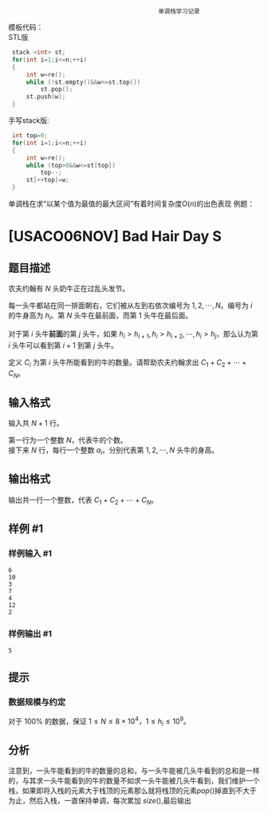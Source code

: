                                               单调栈学习记录
   模板代码：\
   STL版
   ```cpp
    stack <int> st;
    for(int i=1;i<=n;++i)
    {
        int w=re();
        while (!st.empty()&&w<=st.top())
            st.pop();
        st.push(w);
    }
   ```
   手写stack版:
   ```cpp
    int top=0;
    for(int i=1;i<=n;++i)
    {
        int w=re();
        while (top>0&&w<=st[top])
            top--;
        st[++top]=w;
    }
   ```
单调栈在求“以某个值为最值的最大区间”有着时间复杂度$O(n)$的出色表现
例题：
# [USACO06NOV] Bad Hair Day S

## 题目描述

农夫约翰有 $N$ 头奶牛正在过乱头发节。

每一头牛都站在同一排面朝右，它们被从左到右依次编号为 $1, 2, \cdots, N$。编号为 $i$ 的牛身高为 $h_i$。第 $N$ 头牛在最前面，而第 $1$ 头牛在最后面。

对于第 $i$ 头牛**前面**的第 $j$ 头牛，如果 $h_i>h_{i+1}, h_i>h_{i+2}, \cdots, h_i>h_j$，那么认为第 $i$ 头牛可以看到第 $i+1$ 到第 $j$ 头牛。

定义 $C_i$ 为第 $i$ 头牛所能看到的牛的数量。请帮助农夫约翰求出 $C _ 1 + C _ 2 + \cdots + C _ N$。

## 输入格式

输入共 $N + 1$ 行。

第一行为一个整数 $N$，代表牛的个数。  
接下来 $N$ 行，每行一个整数 $a _ i$，分别代表第 $1, 2, \cdots, N$ 头牛的身高。

## 输出格式

输出共一行一个整数，代表 $C _ 1 + C _ 2 + \cdots + C _ N$。

## 样例 #1

### 样例输入 #1

```
6
10
3
7
4
12
2
```

### 样例输出 #1

```
5
```

## 提示

### 数据规模与约定

对于 $100\%$ 的数据，保证 $1 \leq N \leq 8 \times 10 ^ 4$，$1 \leq h _ i \leq 10 ^ 9$。
## 分析
注意到，一头牛能看到的牛的数量的总和，与一头牛能被几头牛看到的总和是一样的，与其求一头牛能看到的牛的数量不如求一头牛能被几头牛看到，我们维护一个栈，如果即将入栈的元素大于栈顶的元素那么就将栈顶的元素$pop()$掉直到不大于为止，然后入栈，一直保持单调，每次累加 $size()$,最后输出